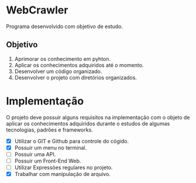# WebCrawler

Programa desenvolvido com objetivo de estudo.

## Objetivo

1. Aprimorar os conhecimento em pyhton.
2. Aplicar os conhecimentos adquiridos até o momento.
3. Desenvolver um código organizado.
4. Desenvolver o projeto com diretórios organizados.

# Implementação 

O projeto deve possuir alguns requisitos na implementação com o objeto de aplicar os conhecimentos adquiridos durante o estudos de algumas tecnologias, padrões e frameworks.

- [X] Utilizar o GIT e Github para controle do cógido.
- [X] Possuir um menu no terminal.
- [ ] Possuir uma API.
- [ ] Possuir um Front-End Web.
- [ ] Utilizar Expressões regulares no projeto.
- [X] Trabalhar com manipulação de arquivo.